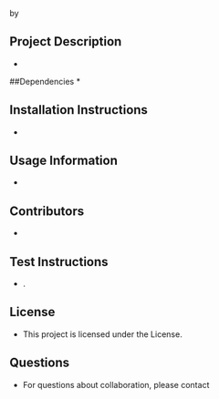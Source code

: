  by 
    
## Project Description
* 
##Dependencies
* 
## Installation Instructions
* 
## Usage Information
* 
## Contributors
* 
## Test Instructions
* .
## License
* This project is licensed under the  License.
## Questions
* For questions about collaboration, please contact 